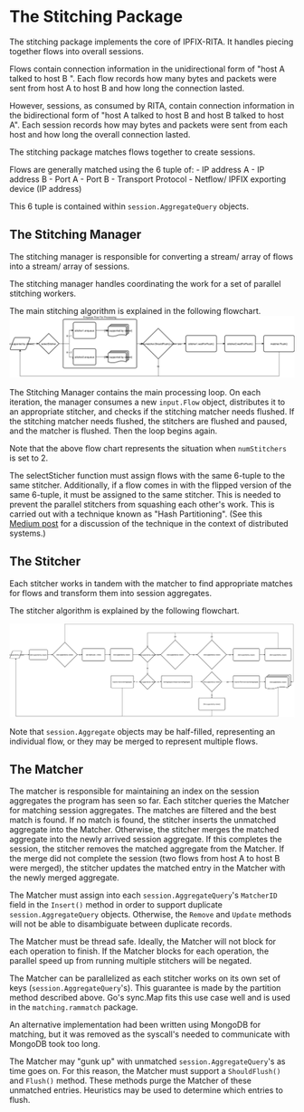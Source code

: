 # The Stitching Package

The stitching package implements the core of IPFIX-RITA. It handles
piecing together flows into overall sessions.

Flows contain connection information in the unidirectional form of "host A talked to host B ".
Each flow records how many bytes and packets were sent from host A to host B and how long the connection lasted.

However, sessions, as consumed by RITA, contain connection information in the bidirectional
form of "host A talked to host B and host B talked to host A". Each session
records how may bytes and packets were sent from each host and how long the overall connection lasted.

The stitching package matches flows together to create sessions.

Flows are generally matched using the 6 tuple of:
    - IP address A
    - IP address B
    - Port A
    - Port B
    - Transport Protocol
    - Netflow/ IPFIX exporting device (IP address)

This 6 tuple is contained within `session.AggregateQuery` objects.

## The Stitching Manager

The stitching manager is responsible for converting a
stream/ array of flows into a stream/ array of sessions.  

The stitching manager handles coordinating the work for a set of parallel stitching workers.

The main stitching algorithm is explained in the following flowchart.
![Stitching Manager Algorithm](Stitching%20Manager%20Algorithm.svg)

The Stitching Manager contains the main processing loop. On each iteration, the manager consumes a new `input.Flow` object, distributes it to an appropriate stitcher, and checks if the stitching matcher needs flushed. If the stitching matcher needs flushed, the stitchers are flushed and paused, and the matcher is flushed. Then the loop begins again.

Note that the above flow chart represents the situation when `numStitchers` is set to 2.

The selectSticher function must assign flows with the same 6-tuple to the same stitcher. Additionally, if a flow comes in with the flipped version of the same 6-tuple, it must be assigned to the same stitcher. This is needed to prevent the parallel stitchers from squashing each other's work. This is carried out with a technique known as "Hash Partitioning". (See this [Medium post](https://medium.com/@Pranaykc/understanding-partitioning-in-distributed-systems-4ac3c8010fae) for a discussion of the technique in the context of distributed systems.)

## The Stitcher

Each stitcher works in tandem with the matcher to find appropriate matches for flows and transform them into session aggregates.

The stitcher algorithm is explained by the following flowchart.

![Stitcher Algorithm](Stitcher%20Algorithm.svg)

Note that `session.Aggregate` objects may be half-filled, representing an individual flow, or they may be merged to represent multiple flows.

## The Matcher

The matcher is responsible for maintaining an index on the
session aggregates the program has seen so far. Each
stitcher queries the Matcher for matching session aggregates. The matches are filtered and the best match is found. If no match is found, the stitcher inserts the unmatched aggregate into the Matcher. Otherwise, the stitcher merges the matched aggregate into the newly arrived session aggregate. If this completes the session, the stitcher removes the matched aggregate from the Matcher. If the merge did not complete the session (two flows from host A to host B were merged), the stitcher updates the matched entry in the Matcher with the newly merged aggregate.

The Matcher must assign into each `session.AggregateQuery`'s `MatcherID` field in the
`Insert()` method in order to support duplicate `session.AggregateQuery` objects. Otherwise, the `Remove` and `Update` methods will not be able to disambiguate between duplicate records.

The Matcher must be thread safe. Ideally, the Matcher will not block for each operation to finish. If the Matcher blocks for each operation, the parallel speed up from running multiple stitchers will be negated.

The Matcher can be parallelized as each stitcher works on its own set of keys (`session.AggregateQuery`'s). This guarantee is made by the partition method described above. Go's sync.Map fits this use case well and is used in the `matching.rammatch` package.

An alternative implementation had been written using MongoDB for matching, but it was removed as the syscall's needed to communicate with MongoDB took too long.

The Matcher may "gunk up" with unmatched `session.AggregateQuery`'s as time goes on. For this reason, the Matcher must support a `ShouldFlush()` and `Flush()` method. These methods purge the Matcher of these unmatched entries. Heuristics may be used to determine which entries to flush.
